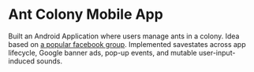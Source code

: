 # Ant Colony Mobile App

  Built an Android Application where users manage ants in a colony.
  Idea based on [a popular facebook group](https://www.facebook.com/groups/1416375691836223).
  Implemented savestates across app lifecycle, Google banner ads, pop-up events, and mutable user-input-induced sounds.

